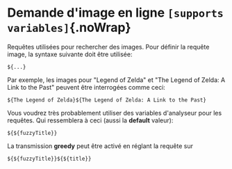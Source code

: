 # Demande d'image en ligne `[supports variables]`{.noWrap}

Requêtes utilisées pour rechercher des images. Pour définir la requête image, la syntaxe suivante doit être utilisée:
```
${...}
```
Par exemple, les images pour "Legend of Zelda" et "The Legend of Zelda: A Link to the Past" peuvent être interrogées comme ceci:
```
${The Legend of Zelda}${The Legend of Zelda: A Link to the Past}
```
Vous voudrez très probablement utiliser des variables d'analyseur pour les requêtes. Qui ressemblera à ceci (aussi la **default** valeur):
```
${${fuzzyTitle}}
```
La transmission **greedy** peut être activé en réglant la requête sur
```
${${fuzzyTitle}}${${title}}
```
